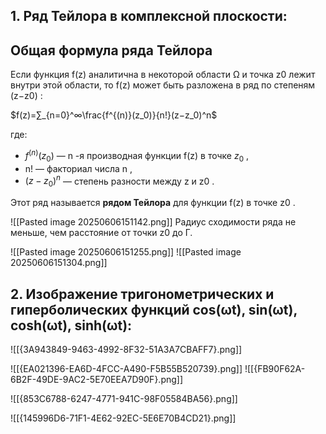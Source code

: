 ## **1. Ряд Тейлора в комплексной плоскости:**

## **Общая формула ряда Тейлора**

Если функция f(z) аналитична в некоторой области Ω и точка z0​ лежит внутри этой области, то f(z) может быть разложена в ряд по степеням (z−z0​) :

$f(z)=∑_{n=0}^∞​\frac{f^{(n)}(z_0​)}{n!}​(z−z_0​)^n$

где:

- $f^{(n)}(z_0​)$ — n -я производная функции f(z) в точке $z_0$​ ,
- n! — факториал числа n ,
- $(z−z_0​)^n$ — степень разности между z и z0​ .

Этот ряд называется **рядом Тейлора** для функции f(z) в точке z0​ .

![[Pasted image 20250606151142.png]]
Радиус сходимости ряда не меньше, чем расстояние от точки z0 до Г.

![[Pasted image 20250606151255.png]]
![[Pasted image 20250606151304.png]]

## **2. Изображение тригонометрических и гиперболических функций cos(ωt), sin(ωt), cosh(ωt), sinh(ωt):**

![[{3A943849-9463-4992-8F32-51A3A7CBAFF7}.png]]

![[{EA021396-EA6D-4FCC-A490-F5B55B520739}.png]]
![[{FB90F62A-6B2F-49DE-9AC2-5E70EEA7D90F}.png]]

![[{853C6788-6247-4771-941C-98F05584BA56}.png]]

![[{145996D6-71F1-4E62-92EC-5E6E70B4CD21}.png]]